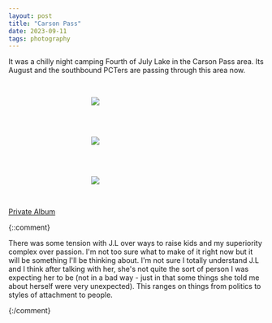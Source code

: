 ```yaml
---
layout: post
title: "Carson Pass"
date: 2023-09-11
tags: photography
---
```


It was a chilly night camping Fourth of July Lake in the Carson Pass area. Its August and the southbound PCTers are passing through this area now.

<br>
<p align="center">
<img style="max-width: 1024px; margin: 0 0 0 -162px;" src="https://storage.googleapis.com/fkwang_blog_image_hosting/2023_09_11_carson_pass/img1.jpg">
</p>
<br>

<br>
<p align="center">
<img style="max-width: 1024px; margin: 0 0 0 -162px;" src="https://storage.googleapis.com/fkwang_blog_image_hosting/2023_09_11_carson_pass/img2.jpg">
</p>
<br>

<br>
<p align="center">
<img style="max-width: 1024px; margin: 0 0 0 -162px;" src="https://storage.googleapis.com/fkwang_blog_image_hosting/2023_09_11_carson_pass/img3.jpg">
</p>
<br>

[Private Album](https://jstrieb.github.io/link-lock/#eyJ2IjoiMC4wLjEiLCJlIjoiTXFXWWEzN1o4TmFmS3lzeGRlcHR5QTE0Y3RvcHVWNVF6STd3OWM4cnJjWHNBYlpqK0JlQlhuZ0N4cFU3VURoTTd4ZVlRS05uWkNtZnVXMlFXVU9iZEVxQ2xCNmZrYjJCY3NKWUsxQmFpRDd3a1lURGNvTythbW1aNy9NaVBOOEpZcG1FdmIxbHRRPT0iLCJoIjoiZnJhbmtseSIsInMiOiJ5RzJVM0JkeUFnRmk4QnFHNEg4VkpnPT0iLCJpIjoiOEJOWFNJay9UMUpldy8xWiJ9)

{::comment}

There was some tension with J.L over ways to raise kids and my superiority complex over passion. I'm not too sure what to make of it right now but it will be something I'll be thinking about. I'm not sure I totally understand J.L and I think after talking with her, she's not quite the sort of person I was expecting her to be (not in a bad way - just in that some things she told me about herself were very unexpected). This ranges on things from politics to styles of attachment to people.

{:/comment}
